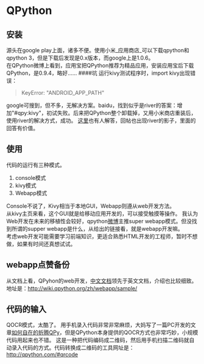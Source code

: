 QPython
===
## 安装
源头在google play上面，诸多不便。使用小米_应用商店_可以下载qpython和qpython 3，但是下载后发现是0.x版本，而google上是1.0.6。  
在QPython微博上看到，应用宝把QPython推荐为精品应用，安装应用宝后下载QPython，是0.9.4，略好……
####坑
运行kivy测试程序时，import kivy出现错误：
> KeyError: "ANDROID_APP_PATH"

google可搜到，但不多，无解决方案。baidu，找到似乎是river的答案：增加"#qpy:kivy"，初试失败。后来把QPython整个卸载掉，又用小米商店重装后，使用river的解决方式，成功。
[这里](http://tieba.baidu.com/p/3620158767)也有人解答，回帖也出现river的影子，里面的回答有价值。

## 使用
代码的运行有三种模式。
1. console模式
2. kivy模式
3. Webapp模式

Console不说了，Kivy相当于本地GUI，Webapp则遵从web开发方法。  
从kivy主页来看，这个GUI就是给移动应用开发的，可以接受触摸等操作。
我认为Web开发在未来的移植性会较好，qpython[微博](http://www.weibo.com/qpython?from=profile&wvr=5&loc=infdomain)主推super webapp模式。但没找到所谓的supper webapp是什么，从给出的链接看，就是webapp开发嘛。  
考虑web开发可能需要学习前端知识，更适合熟悉HTML开发的工程师，暂时不想做，如果有时间还真想试试。
## webapp点赞备份
从文档上看，QPyhon的web开发，[中文文档](http://wiki.qpython.org/zh/webapp/sample/)领先于英文文档，介绍也比较细致。
地址是：http://wiki.qpython.org/zh/webapp/sample/

## 代码的输入
QOCR模式，太酷了。
用手机录入代码非常非常麻烦，大妈写了一篇PC开发的文章[如何自在的折腾QPy](http://codelab.qpython.org/pythonic/init-my-qpy-env.html)，但是QPython本身提供的QOCR方式也非常巧妙，小规模代码用起来也不错。
这是一种把代码编码成二维码，然后用手机扫描二维码就自动录入代码的方式。代码转换成二维码的工具网址是：http://qpython.com/#qrcode

